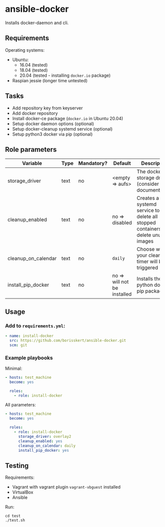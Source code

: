 # ansible-docker

Installs docker-daemon and cli.

## Requirements

Operating systems:

* Ubuntu:
  * 16.04 (tested)
  * 18.04 (tested)
  * 20.04 (tested - installing `docker.io` package)
* Raspian jessie (longer time untested)

## Tasks

* Add repository key from keyserver
* Add docker repository
* Install docker-ce package (`docker.io` in Ubuntu 20.04)
* Setup docker daemon options (optional)
* Setup docker-cleanup systemd service (optional)
* Setup python3 docker via pip (optional)

## Role parameters

| Variable      | Type | Mandatory? | Default | Description           |
|---------------|------|------------|---------|-----------------------|
| storage_driver | text | no        | <empty => aufs> | The docker storage driver (consider documentation) |
| cleanup_enabled | text | no       | no => disabled  | Creates a systemd service to delete all stopped containers and delete unused images |
| cleanup_on_calendar | text | no       | `daily`     | Choose when your cleanup timer will be triggered                                    |
| install_pip_docker  | text | no       | no => will not be installed | Installs the python docker pip package                              |

## Usage

### Add to `requirements.yml`:

```yaml
- name: install-docker
  src: https://github.com/borisskert/ansible-docker.git
  scm: git
```

### Example playbooks

Minimal:

```yaml
- hosts: test_machine
  become: yes

  roles:
    - role: install-docker
```

All parameters:

```yaml
- hosts: test_machine
  become: yes

  roles:
    - role: install-docker
      storage_driver: overlay2
      cleanup_enabled: yes
      cleanup_on_calendar: daily
      install_pip_docker: yes
```

## Testing

Requirements:

* Vagrant with vagrant plugin `vagrant-vbguest` installed
* VirtualBox
* Ansible

Run:

```shell script
cd test
./test.sh
```
